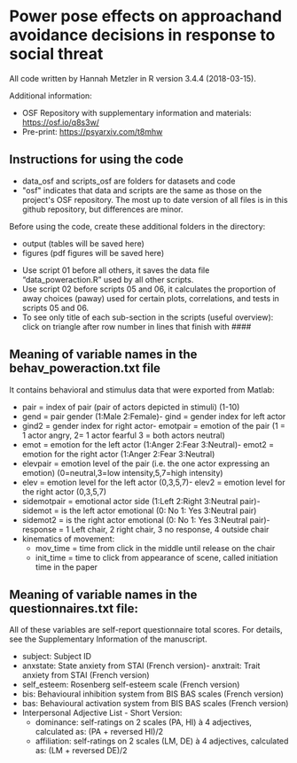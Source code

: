 # Power pose effects on approachand avoidance decisions in response to social threat

All code written by Hannah Metzler in R version 3.4.4 (2018-03-15). 

Additional information: 
* OSF Repository with supplementary information and materials: https://osf.io/q8s3w/
* Pre-print:  https://psyarxiv.com/t8mhw

## Instructions for using the code

- data_osf and scripts_osf are folders for datasets and code
- "osf" indicates that data and scripts are the same as those on the project's OSF repository. The most up to date version of all files is in this github repository, but differences are minor. 

Before using the code, create these additional folders in the directory: 
- output (tables will be saved here)
- figures (pdf figures will be saved here) 

* Use script 01 before all others, it saves the data file “data_poweraction.R” used by all other scripts. 
* Use script 02 before scripts 05 and 06, it calculates the proportion of away choices (paway) used for certain plots, correlations, and tests in scripts 05 and 06. 
* To see only title of each sub-section in the scripts (useful overview): click on triangle after row number in lines that finish with #### 

## Meaning of variable names in the behav_poweraction.txt file 

It contains behavioral and stimulus data that were exported from Matlab:

- pair = index of pair (pair of actors depicted in stimuli) (1-10)
- gend = pair gender (1:Male 2:Female)- gind =  gender index for left actor
- gind2 =  gender index for right actor- emotpair =  emotion of the pair (1 = 1 actor angry, 2= 1 actor fearful 3 = both actors neutral)
- emot =  emotion for the left actor (1:Anger 2:Fear 3:Neutral)- emot2 =  emotion for the right actor (1:Anger 2:Fear 3:Neutral)
- elevpair = emotion level of the pair (i.e. the one actor expressing an emotion) (0=neutral,3=low intensity,5,7=high intensity)
- elev =  emotion level for the left actor (0,3,5,7)- elev2 =  emotion level for the right actor (0,3,5,7)
- sidemotpair =  emotional actor side (1:Left  2:Right 3:Neutral pair)- sidemot =  is the left actor emotional (0: No 1: Yes 3:Neutral pair)
- sidemot2 =  is the right actor emotional (0: No 1: Yes 3:Neutral pair)- response = 1 Left chair, 2 right chair, 3 no response, 4 outside chair
- kinematics of movement: 
  - mov_time = time from click in the middle until release on the chair 
  - init_time = time to click from appearance of scene, called initiation time in the paper

## Meaning of variable names in the questionnaires.txt file: 

All of these variables are self-report questionnaire total scores. For details, see the Supplementary Information of the manuscript. 

- subject: Subject ID
- anxstate: State anxiety from STAI (French version)- anxtrait: Trait anxiety from STAI (French version)
- self_esteem: Rosenberg self-esteem scale (French version)
- bis: Behavioural inhibition system from BIS BAS scales (French version)
- bas: Behavioural activation system from BIS BAS scales (French version)
- Interpersonal Adjective List - Short Version: 
  - dominance: self-ratings on 2 scales (PA, HI) à 4 adjectives, calculated as: (PA + reversed HI)/2
  - affiliation: self-ratings on 2 scales (LM, DE) à 4 adjectives, calculated as: (LM + reversed DE)/2
